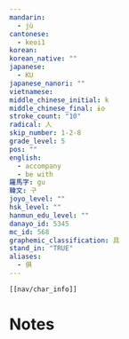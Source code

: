 ```yaml
---
mandarin:
  - jù
cantonese:
  - keoi1
korean:
korean_native: ""
japanese:
  - KU
japanese_nanori: ""
vietnamese:
middle_chinese_initial: k
middle_chinese_final: ɨo
stroke_count: "10"
radical: 人
skip_number: 1-2-8
grade_level: 5
pos: ""
english:
  - accompany
  - be with
羅馬字: gu
韓文: 구
joyo_level: ""
hsk_level: ""
hanmun_edu_level: ""
danayo_id: 5345
mc_id: 568
graphemic_classification: 具
stand_in: "TRUE"
aliases:
  - 俱
---
```

```meta-bind-embed
[[nav/char_info]]
```

# Notes
